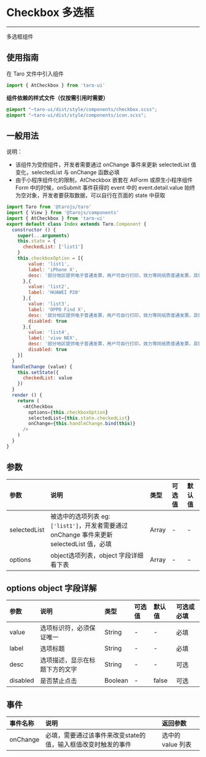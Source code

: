 # Checkbox 多选框

------

多选框组件

## 使用指南

在 Taro 文件中引入组件

```js
import { AtCheckbox } from 'taro-ui'
```

**组件依赖的样式文件（仅按需引用时需要）**

```scss
@import "~taro-ui/dist/style/components/checkbox.scss";
@import "~taro-ui/dist/style/components/icon.scss";
```

## 一般用法

说明：

- 该组件为受控组件，开发者需要通过 onChange 事件来更新 selectedList 值变化，selectedList 与 onChange 函数必填
- 由于小程序组件化的限制，AtCheckbox 嵌套在 AtForm 或原生小程序组件 Form 中的时候，onSubmit 事件获得的 event 中的 event.detail.value 始终为空对象，开发者要获取数据，可以自行在页面的 state 中获取

```js
import Taro from '@tarojs/taro'
import { View } from '@tarojs/components'
import { AtCheckbox } from 'taro-ui'
export default class Index extends Taro.Component {
  constructor () {
    super(...arguments)
    this.state = {
      checkedList: ['list1']
    }
    this.checkboxOption = [{
        value: 'list1',
        label: 'iPhone X',
        desc: '部分地区提供电子普通发票，用户可自行打印，效力等同纸质普通发票，具体以实际出具的发票类型为准。'
      },{
        value: 'list2',
        label: 'HUAWEI P20'
      },{
        value: 'list3',
        label: 'OPPO Find X',
        desc: '部分地区提供电子普通发票，用户可自行打印，效力等同纸质普通发票，具体以实际出具的发票类型为准。',
        disabled: true
      },{
        value: 'list4',
        label: 'vivo NEX',
        desc: '部分地区提供电子普通发票，用户可自行打印，效力等同纸质普通发票，具体以实际出具的发票类型为准。',
        disabled: true
    }]
  }
  handleChange (value) {
    this.setState({
      checkedList: value
    })
  }
  render () {
    return (
      <AtCheckbox
        options={this.checkboxOption}
        selectedList={this.state.checkedList}
        onChange={this.handleChange.bind(this)}
      />
    )
  }
}
```

## 参数

| 参数         | 说明                                                         | 类型  | 可选值 | 默认值 |
| :----------- | :----------------------------------------------------------- | :---- | :----- | :----- |
| selectedList | 被选中的选项列表 eg: `['list1']`，开发者需要通过 onChange 事件来更新 selectedList 值，必填 | Array | -      | -      |
| options      | object选项列表，object 字段详细看下表                        | Array | -      | -      |

## options object 字段详解

| 参数     | 说明                           | 类型    | 可选值 | 默认值 | 可选或必填 |
| :------- | :----------------------------- | :------ | :----- | :----- | :--------- |
| value    | 选项标识符，必须保证唯一       | String  | -      | -      | 必填       |
| label    | 选项标题                       | String  | -      | -      | 必填       |
| desc     | 选项描述，显示在标题下方的文字 | String  | -      | -      | 可选       |
| disabled | 是否禁止点击                   | Boolean | -      | false  | 可选       |

## 事件

| 事件名称 | 说明                                                         | 返回参数          |
| :------- | :----------------------------------------------------------- | :---------------- |
| onChange | 必填，需要通过该事件来改变state的值，输入框值改变时触发的事件 | 选中的 value 列表 |